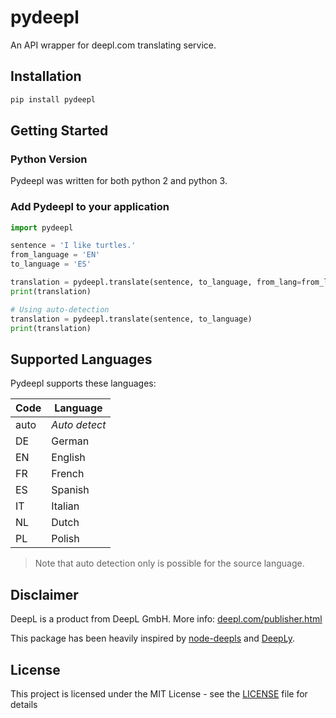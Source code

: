 # pydeepl
An API wrapper for deepl.com translating service.

## Installation

```python
pip install pydeepl
```

## Getting Started

### Python Version

Pydeepl was written for both python 2 and python 3.

### Add Pydeepl to your application

```python
import pydeepl

sentence = 'I like turtles.'
from_language = 'EN'
to_language = 'ES'

translation = pydeepl.translate(sentence, to_language, from_lang=from_language)
print(translation)

# Using auto-detection
translation = pydeepl.translate(sentence, to_language)
print(translation)
```

## Supported Languages

Pydeepl supports these languages:

| Code | Language      |
|------|---------------|
| auto | _Auto detect_ |
| DE   | German        |
| EN   | English       |
| FR   | French        |
| ES   | Spanish       |
| IT   | Italian       |
| NL   | Dutch         |
| PL   | Polish        |

> Note that auto detection only is possible for the source language.

## Disclaimer

DeepL is a product from DeepL GmbH. More info: [deepl.com/publisher.html](https://www.deepl.com/publisher.html)

This package has been heavily inspired by [node-deepls](https://github.com/pbrln/node-deepl) and [DeepLy](https://github.com/chriskonnertz/DeepLy).

## License

This project is licensed under the MIT License - see the [LICENSE](LICENSE) file for details
